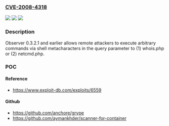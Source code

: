 ### [CVE-2008-4318](https://cve.mitre.org/cgi-bin/cvename.cgi?name=CVE-2008-4318)
![](https://img.shields.io/static/v1?label=Product&message=n%2Fa&color=blue)
![](https://img.shields.io/static/v1?label=Version&message=n%2Fa&color=blue)
![](https://img.shields.io/static/v1?label=Vulnerability&message=n%2Fa&color=brighgreen)

### Description

Observer 0.3.2.1 and earlier allows remote attackers to execute arbitrary commands via shell metacharacters in the query parameter to (1) whois.php or (2) netcmd.php.

### POC

#### Reference
- https://www.exploit-db.com/exploits/6559

#### Github
- https://github.com/anchore/grype
- https://github.com/aymankhder/scanner-for-container

